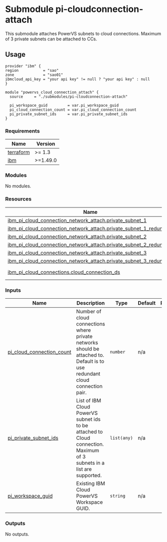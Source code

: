 # Submodule pi-cloudconnection-attach

This submodule attaches PowerVS subnets to cloud connections. Maximum of 3 private subnets can be attached to CCs.

## Usage
```hcl
provider "ibm" {
region           = "sao"
zone             = "sao01"
ibmcloud_api_key = "your api key" != null ? "your api key" : null
}

module "powervs_cloud_connection_attach" {
  source     = "./submodules/pi-cloudconnection-attach"

  pi_workspace_guid         = var.pi_workspace_guid
  pi_cloud_connection_count = var.pi_cloud_connection_count
  pi_private_subnet_ids     = var.pi_private_subnet_ids
}
```

<!-- BEGINNING OF PRE-COMMIT-TERRAFORM DOCS HOOK -->
### Requirements

| Name | Version |
|------|---------|
| <a name="requirement_terraform"></a> [terraform](#requirement\_terraform) | >= 1.3 |
| <a name="requirement_ibm"></a> [ibm](#requirement\_ibm) | >=1.49.0 |

### Modules

No modules.

### Resources

| Name | Type |
|------|------|
| [ibm_pi_cloud_connection_network_attach.private_subnet_1](https://registry.terraform.io/providers/IBM-Cloud/ibm/latest/docs/resources/pi_cloud_connection_network_attach) | resource |
| [ibm_pi_cloud_connection_network_attach.private_subnet_1_redundant](https://registry.terraform.io/providers/IBM-Cloud/ibm/latest/docs/resources/pi_cloud_connection_network_attach) | resource |
| [ibm_pi_cloud_connection_network_attach.private_subnet_2](https://registry.terraform.io/providers/IBM-Cloud/ibm/latest/docs/resources/pi_cloud_connection_network_attach) | resource |
| [ibm_pi_cloud_connection_network_attach.private_subnet_2_redundant](https://registry.terraform.io/providers/IBM-Cloud/ibm/latest/docs/resources/pi_cloud_connection_network_attach) | resource |
| [ibm_pi_cloud_connection_network_attach.private_subnet_3](https://registry.terraform.io/providers/IBM-Cloud/ibm/latest/docs/resources/pi_cloud_connection_network_attach) | resource |
| [ibm_pi_cloud_connection_network_attach.private_subnet_3_redundant](https://registry.terraform.io/providers/IBM-Cloud/ibm/latest/docs/resources/pi_cloud_connection_network_attach) | resource |
| [ibm_pi_cloud_connections.cloud_connection_ds](https://registry.terraform.io/providers/IBM-Cloud/ibm/latest/docs/data-sources/pi_cloud_connections) | data source |

### Inputs

| Name | Description | Type | Default | Required |
|------|-------------|------|---------|:--------:|
| <a name="input_pi_cloud_connection_count"></a> [pi\_cloud\_connection\_count](#input\_pi\_cloud\_connection\_count) | Number of cloud connections where private networks should be attached to. Default is to use redundant cloud connection pair. | `number` | n/a | yes |
| <a name="input_pi_private_subnet_ids"></a> [pi\_private\_subnet\_ids](#input\_pi\_private\_subnet\_ids) | List of IBM Cloud PowerVS subnet ids to be attached to Cloud connection. Maximum of 3 subnets in a list are supported. | `list(any)` | n/a | yes |
| <a name="input_pi_workspace_guid"></a> [pi\_workspace\_guid](#input\_pi\_workspace\_guid) | Existing IBM Cloud PowerVS Workspace GUID. | `string` | n/a | yes |

### Outputs

No outputs.
<!-- END OF PRE-COMMIT-TERRAFORM DOCS HOOK -->
